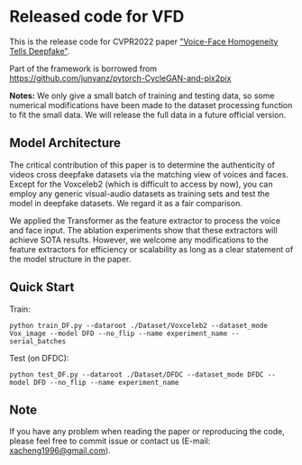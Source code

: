 # Released code for VFD
This is the release code for CVPR2022 paper ["Voice-Face Homogeneity Tells Deepfake"](https://arxiv.org/abs/2203.02195).

Part of the framework is borrowed from
https://github.com/junyanz/pytorch-CycleGAN-and-pix2pix

**Notes:** We only give a small batch of training and testing data, so some numerical modifications have been made to the dataset processing function to fit the small data. We will release the full data in a future official version.

## Model Architecture
The critical contribution of this paper is to determine the authenticity of videos cross deepfake datasets via the matching view of voices and faces. Except for the Voxceleb2 (which is difficult to access by now), you can employ any generic visual-audio datasets as training sets and test the model in deepfake datasets. We regard it as a fair comparison.

We applied the Transformer as the feature extractor to process the voice and face input. The ablation experiments show that these extractors will achieve SOTA results. However, we welcome any modifications to the feature extractors for efficiency or scalability as long as a clear statement of the model structure in the paper.

## Quick Start
Train:

```
python train_DF.py --dataroot ./Dataset/Voxceleb2 --dataset_mode Vox_image --model DFD --no_flip --name experiment_name --serial_batches
```

Test (on DFDC):

```
python test_DF.py --dataroot ./Dataset/DFDC --dataset_mode DFDC --model DFD --no_flip --name experiment_name
```

## Note
If you have any problem when reading the paper or reproducing the code, please feel free to commit issue or contact us (E-mail: xacheng1996@gmail.com).
